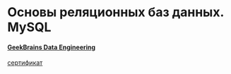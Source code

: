 # Основы реляционных баз данных. MySQL
#### [GeekBrains Data Engineering](https://gb.ru/geek_university/data-engineer?from=nil&_ga=2.89239899.1971149010.1603818981-1214864598.1601835889)
[сертификат](https://gb.ru/go/4SlG4x)
